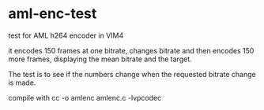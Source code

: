 # aml-enc-test
test for AML h264 encoder in VIM4

it encodes 150 frames at one bitrate, changes bitrate and then encodes 150 more frames, displaying the mean bitrate and the target.

The test is to see if the numbers change when the requested bitrate change is made.

compile with cc -o amlenc amlenc.c -lvpcodec

